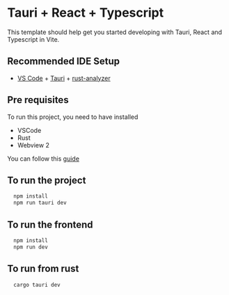 # Tauri + React + Typescript

This template should help get you started developing with Tauri, React and Typescript in Vite.

## Recommended IDE Setup

- [VS Code](https://code.visualstudio.com/) + [Tauri](https://marketplace.visualstudio.com/items?itemName=tauri-apps.tauri-vscode) + [rust-analyzer](https://marketplace.visualstudio.com/items?itemName=rust-lang.rust-analyzer)

## Pre requisites
To run this project, you need to have installed
- VSCode
- Rust
- Webview 2

You can follow this [guide](https://tauri.app/v1/guides/getting-started/prerequisites)

## To run the project
``` bash
  npm install
  npm run tauri dev
```

## To run the frontend
``` bash
  npm install
  npm run dev
```

## To run from rust

``` bash
  cargo tauri dev
```